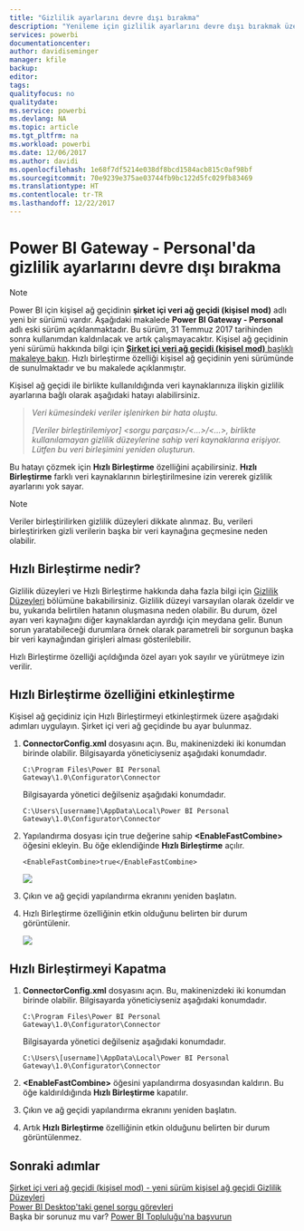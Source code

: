 ```yaml
---
title: "Gizlilik ayarlarını devre dışı bırakma"
description: "Yenileme için gizlilik ayarlarını devre dışı bırakmak üzere Personal Gateway'de Hızlı Birleştirme özelliğini etkinleştirme."
services: powerbi
documentationcenter: 
author: davidiseminger
manager: kfile
backup: 
editor: 
tags: 
qualityfocus: no
qualitydate: 
ms.service: powerbi
ms.devlang: NA
ms.topic: article
ms.tgt_pltfrm: na
ms.workload: powerbi
ms.date: 12/06/2017
ms.author: davidi
ms.openlocfilehash: 1e68f7df5214e038df8bcd1584acb815c0af98bf
ms.sourcegitcommit: 70e9239e375ae03744fb9bc122d5fc029fb83469
ms.translationtype: HT
ms.contentlocale: tr-TR
ms.lasthandoff: 12/22/2017
---
```

# <a name="disable-privacy-setting-in-power-bi-gateway---personal"></a>Power BI Gateway - Personal'da gizlilik ayarlarını devre dışı bırakma
> [!NOTE]
> Power BI için kişisel ağ geçidinin **şirket içi veri ağ geçidi (kişisel mod)** adlı yeni bir sürümü vardır. Aşağıdaki makalede **Power BI Gateway - Personal** adlı eski sürüm açıklanmaktadır. Bu sürüm, 31 Temmuz 2017 tarihinden sonra kullanımdan kaldırılacak ve artık çalışmayacaktır. Kişisel ağ geçidinin yeni sürümü hakkında bilgi için [**Şirket içi veri ağ geçidi (kişisel mod)** başlıklı makaleye bakın](service-gateway-personal-mode.md). Hızlı birleştirme özelliği kişisel ağ geçidinin yeni sürümünde de sunulmaktadır ve bu makalede açıklanmıştır.
> 
> 

Kişisel ağ geçidi ile birlikte kullanıldığında veri kaynaklarınıza ilişkin gizlilik ayarlarına bağlı olarak aşağıdaki hatayı alabilirsiniz.

> *Veri kümesindeki veriler işlenirken bir hata oluştu.*
> 
> *[Veriler birleştirilemiyor] &lt;sorgu parçası&gt;/&lt;…&gt;/&lt;…&gt;, birlikte kullanılamayan gizlilik düzeylerine sahip veri kaynaklarına erişiyor. Lütfen bu veri birleşimini yeniden oluşturun.*
> 
> 

Bu hatayı çözmek için **Hızlı Birleştirme** özelliğini açabilirsiniz. **Hızlı Birleştirme** farklı veri kaynaklarının birleştirilmesine izin vererek gizlilik ayarlarını yok sayar.

> [!NOTE]
> Veriler birleştirilirken gizlilik düzeyleri dikkate alınmaz. Bu, verileri birleştirirken gizli verilerin başka bir veri kaynağına geçmesine neden olabilir.
> 
> 

## <a name="what-is-fast-combine"></a>Hızlı Birleştirme nedir?
Gizlilik düzeyleri ve Hızlı Birleştirme hakkında daha fazla bilgi için [Gizlilik Düzeyleri](https://support.office.com/en-us/article/Privacy-levels-Power-Query-CC3EDE4D-359E-4B28-BC72-9BEE7900B540) bölümüne bakabilirsiniz. Gizlilik düzeyi varsayılan olarak özeldir ve bu, yukarıda belirtilen hatanın oluşmasına neden olabilir. Bu durum, özel ayarı veri kaynağını diğer kaynaklardan ayırdığı için meydana gelir. Bunun sorun yaratabileceği durumlara örnek olarak parametreli bir sorgunun başka bir veri kaynağından girişleri alması gösterilebilir.

Hızlı Birleştirme özelliği açıldığında özel ayarı yok sayılır ve yürütmeye izin verilir.

## <a name="turn-on-fast-combine"></a>Hızlı Birleştirme özelliğini etkinleştirme
Kişisel ağ geçidiniz için Hızlı Birleştirmeyi etkinleştirmek üzere aşağıdaki adımları uygulayın. Şirket içi veri ağ geçidinde bu ayar bulunmaz.

1. **ConnectorConfig.xml** dosyasını açın.  Bu, makinenizdeki iki konumdan birinde olabilir.  Bilgisayarda yöneticiyseniz aşağıdaki konumdadır.
   
    <pre><code>C:\Program Files\Power BI Personal Gateway\1.0\Configurator\Connector</code></pre>
   
    Bilgisayarda yönetici değilseniz aşağıdaki konumdadır.
   
    <pre><code>C:\Users\[username]\AppData\Local\Power BI Personal Gateway\1.0\Configurator\Connector</code></pre>
    
2. Yapılandırma dosyası için true değerine sahip **&lt;EnableFastCombine&gt;** öğesini ekleyin. Bu öğe eklendiğinde **Hızlı Birleştirme** açılır.
   
   <pre><code>&lt;EnableFastCombine&gt;true&lt;/EnableFastCombine&gt;</code></pre>
   
   ![](media/refresh-enable-fast-combine/configfile.png)
3. Çıkın ve ağ geçidi yapılandırma ekranını yeniden başlatın.
4. Hızlı Birleştirme özelliğinin etkin olduğunu belirten bir durum görüntülenir.
   
   ![](media/refresh-enable-fast-combine/fastcombineenabled.png)

## <a name="turn-off-fast-combine"></a>Hızlı Birleştirmeyi Kapatma
1. **ConnectorConfig.xml** dosyasını açın.  Bu, makinenizdeki iki konumdan birinde olabilir.  Bilgisayarda yöneticiyseniz aşağıdaki konumdadır.
   
    <pre><code>C:\Program Files\Power BI Personal Gateway\1.0\Configurator\Connector</code></pre>
   
    Bilgisayarda yönetici değilseniz aşağıdaki konumdadır.
   
    <pre><code>C:\Users\[username]\AppData\Local\Power BI Personal Gateway\1.0\Configurator\Connector</code></pre>

2. **&lt;EnableFastCombine&gt;** öğesini yapılandırma dosyasından kaldırın. Bu öğe kaldırıldığında **Hızlı Birleştirme** kapatılır.
3. Çıkın ve ağ geçidi yapılandırma ekranını yeniden başlatın.
4. Artık **Hızlı Birleştirme** özelliğinin etkin olduğunu belirten bir durum görüntülenmez.

## <a name="next-steps"></a>Sonraki adımlar
[Şirket içi veri ağ geçidi (kişisel mod) - yeni sürüm kişisel ağ geçidi ](service-gateway-personal-mode.md)
[Gizlilik Düzeyleri](https://support.office.com/en-us/article/Privacy-levels-Power-Query-CC3EDE4D-359E-4B28-BC72-9BEE7900B540)  
[Power BI Desktop'taki genel sorgu görevleri](desktop-common-query-tasks.md)  
Başka bir sorunuz mu var? [Power BI Topluluğu'na başvurun](http://community.powerbi.com/)

